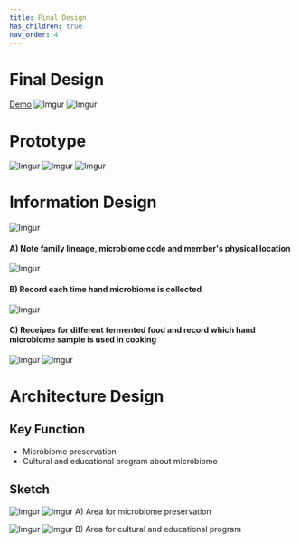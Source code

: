 ```yaml
---
title: Final Design
has_children: true
nav_order: 4
---
```


# Final Design
[Demo](https://vimeo.com/336161134) 
![Imgur](https://i.imgur.com/VVbYHpd.png)
![Imgur](https://i.imgur.com/wIJmcDw.png)

# Prototype
![Imgur](https://i.imgur.com/N3JbwlP.jpg)
![Imgur](https://i.imgur.com/A88yrFd.jpg)
![Imgur](https://i.imgur.com/1ZRju3B.jpg)

# Information Design
![Imgur](https://i.imgur.com/TTUd5XB.jpg)
#### A) Note family lineage, microbiome code and member's physical location
![Imgur](https://i.imgur.com/5Bvt8K9.jpg)
#### B) Record each time hand microbiome is collected
![Imgur](https://i.imgur.com/egL6KgQ.jpg)
#### C) Receipes for different fermented food and record which hand microbiome sample is used in cooking
![Imgur](https://i.imgur.com/aA2rxzH.jpg)
![Imgur](https://i.imgur.com/5S5vkyS.jpg)

# Architecture Design
## Key Function
- Microbiome preservation
- Cultural and educational program about microbiome

## Sketch
![Imgur](https://i.imgur.com/p8VD7li.jpg)
![Imgur](https://i.imgur.com/5sXBvEO.jpg)
A) Area for microbiome preservation 

![Imgur](https://i.imgur.com/RW5nhvN.jpg)
![Imgur](https://i.imgur.com/1ODhzfy.jpg)
B) Area for cultural and educational program
